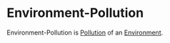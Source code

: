 # Environment-Pollution

Environment-Pollution is [Pollution](600169.md) of an [Environment](620006.md).
